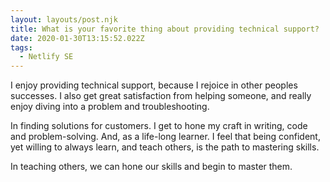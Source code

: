 ```yaml
---
layout: layouts/post.njk
title: What is your favorite thing about providing technical support?
date: 2020-01-30T13:15:52.022Z
tags:
  - Netlify SE
---
```

I enjoy providing technical support, because I rejoice in other peoples successes. I also get great satisfaction from helping someone, and  really enjoy diving into a problem and troubleshooting.

In finding solutions for customers. I get to hone my craft in writing, code and problem-solving. 
And, as a life-long learner. I feel that being confident, yet willing to always learn, and teach others, is the path to mastering skills.

In teaching others, we can hone our skills and begin to master them. 
